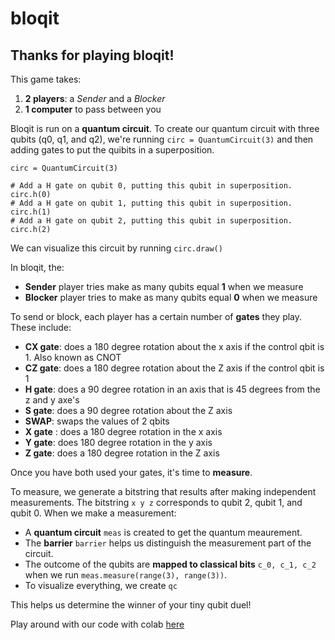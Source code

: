 # bloqit

## Thanks for playing bloqit!

This game takes:

1. **2 players**: a *Sender* and a *Blocker*
2. **1 computer** to pass between you

Bloqit is run on a **quantum circuit**. To create our quantum circuit with three qubits (q0, q1, and q2), we're running ```circ = QuantumCircuit(3)``` and then adding gates to put the quibits in a superposition.

```
circ = QuantumCircuit(3)

# Add a H gate on qubit 0, putting this qubit in superposition.
circ.h(0)
# Add a H gate on qubit 1, putting this qubit in superposition. 
circ.h(1)
# Add a H gate on qubit 2, putting this qubit in superposition. 
circ.h(2)
```

We can visualize this circuit by running ```circ.draw()```

In bloqit, the:
- **Sender** player tries make as many qubits equal **1** when we measure 
- **Blocker** player tries to make as many qubits equal **0** when we measure <br>

To send or block, each player has a certain number of **gates** they play. These include:
- **CX gate**: does a 180 degree rotation about the x axis if the control qbit is 1. Also known as CNOT
- **CZ gate**: does a 180 degree rotation about the Z axis if the control qbit is 1
- **H gate**: does a 90 degree rotation in an axis that is 45 degrees from the z and y axe's
- **S gate**: does a 90 degree rotation about the Z axis
- **SWAP**: swaps the values of 2 qbits
- **X gate** : does a 180 degree rotation in the x axis
- **Y gate**: does 180 degree rotation in the y axis
- **Z gate**: does a 180 degree rotation in the Z axis

Once you have both used your gates, it's time to **measure**.

To measure, we generate a bitstring that results after making independent measurements. The bitstring ``` x y z ``` corresponds to qubit 2, qubit 1, and qubit 0. When we make a measurement:
- A **quantum circuit** ```meas``` is created to get the quantum meaurement. 
- The **barrier** ```barrier``` helps us distinguish the measurement part of the circuit. 
- The outcome of the qubits are **mapped to classical bits** ```c_0, c_1, c_2``` when we run ```meas.measure(range(3), range(3))```. 
- To visualize everything, we create ```qc```

This helps us determine the winner of your tiny qubit duel!

Play around with our code with colab [here](https://colab.research.google.com/drive/1nXmAMXcMyuAs2Zd9yBN-gX_5mrVIZuzS#scrollTo=_kQyhVuvO33P)
